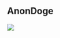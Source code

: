 AnonDoge
--------

![](http://24.media.tumblr.com/6435dd24615de9bb439d7aaa34b07d8e/tumblr_mvwwxvLLTE1szim6vo1_400.jpg)